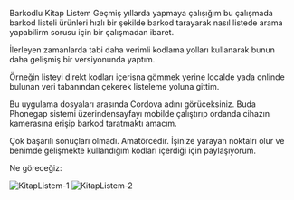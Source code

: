 Barkodlu Kitap Listem
Geçmiş yıllarda yapmaya çalışığım bu çalışmada barkod listeli ürünleri hızlı bir şekilde barkod tarayarak nasıl listede arama yapabilirm sorusu için bir çalışmadan ibaret.

İlerleyen zamanlarda tabi daha verimli kodlama yolları kullanarak bunun daha gelişmiş bir versiyonunda yaptım.

Örneğin listeyi direkt <html> kodları içerisna gömmek yerine localde yada onlinde bulunan veri tabanından çekerek listeleme yoluna gittim.

Bu uygulama dosyaları arasında Cordova adını görüceksiniz. Buda Phonegap sistemi üzerindensayfayı mobilde çalıştırıp ordanda cihazın kamerasına erişip barkod taratmaktı amacım.

Çok başarılı sonuçları olmadı. Amatörcedir. İşinize yarayan noktalrı olur ve benimde gelişmekte kullandığım kodları içerdiği için paylaşıyorum.

Ne göreceğiz:

![KitapListem-1](https://user-images.githubusercontent.com/9142018/78390759-c883c800-75ed-11ea-9844-60ea4b152e81.PNG)
![KitapListem-2](https://user-images.githubusercontent.com/9142018/78390796-da656b00-75ed-11ea-81ed-fac271989638.PNG)
